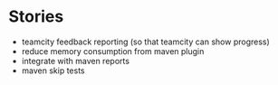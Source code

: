 # Stories #
  * teamcity feedback reporting (so that teamcity can show progress)
  * reduce memory consumption from maven plugin
  * integrate with maven reports
  * maven skip tests